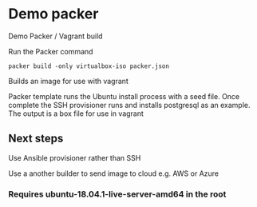 # Demo packer
Demo Packer / Vagrant build

Run the Packer command 
```
packer build -only virtualbox-iso packer.json
```
Builds an image for use with vagrant

Packer template runs the Ubuntu install process with a seed file.
Once complete the SSH provisioner runs and installs postgresql as an example.
The output is a box file for use in vagrant

## Next steps
Use Ansible provisioner rather than SSH

Use a another builder to send image to cloud e.g. AWS or Azure

### Requires ubuntu-18.04.1-live-server-amd64 in the root

